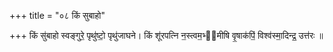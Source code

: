 +++
title = "०८ किं सुबाहो"

+++
किं सु॑बाहो स्वङ्गुरे॒ पृथु॑ष्टो॒ पृथु॑जाघने। किं शू॑रपत्नि न॒स्त्वम॒भ्य᳡मीषि वृ॒षाक॑पिं॒ विश्व॑स्मा॒दिन्द्र॒ उत्त॑रः ॥